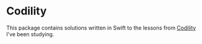 # Codility

This package contains solutions written in Swift to the lessons from [Codility](https://codility.com) I've been studying.

